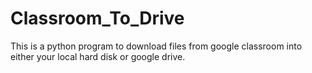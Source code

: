 # Classroom_To_Drive
This is a python program to download files from google classroom into either your local hard disk or google drive.

